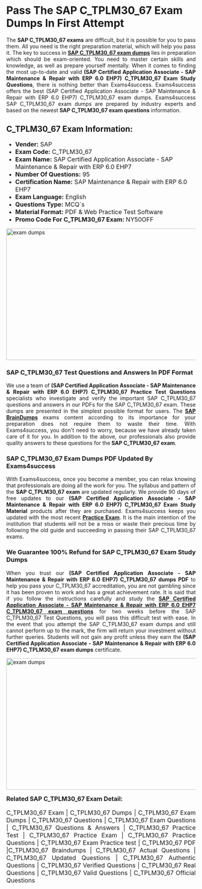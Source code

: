 <h1><strong><strong>Pass The SAP C_TPLM30_67 Exam Dumps In First Attempt</strong></strong></h1> <p style="text-align:justify">The <strong>SAP C_TPLM30_67 exams</strong> are difficult, but it is possible for you to pass them. All you need is the right preparation material, which will help you pass it. The key to success in <a href="https://www.exams4success.com/sap/c_tplm30_67-pdf-exam-dumps"><strong>SAP C_TPLM30_67 exam dumps</strong></a> lies in preparation which should be exam-oriented. You need to master certain skills and knowledge, as well as prepare yourself mentally. When it comes to finding the most up-to-date and valid <strong>(SAP Certified Application Associate - SAP Maintenance & Repair with ERP 6.0 EHP7) C_TPLM30_67 Exam Study Questions</strong>, there is nothing better than Exams4success. Exams4success offers the best (SAP Certified Application Associate - SAP Maintenance & Repair with ERP 6.0 EHP7) C_TPLM30_67 exam dumps. Exams4success SAP C_TPLM30_67 exam dumps are prepared by industry experts and based on the newest <strong>SAP C_TPLM30_67 exam questions</strong> information.</p> <h2><strong><strong>C_TPLM30_67 Exam Information:</strong></strong></h2> <ul> <li><span style="font-size:16px"><strong>Vender:</strong> SAP</span></li> <li><span style="font-size:16px"><strong>Exam Code:</strong> C_TPLM30_67</span></li> <li><span style="font-size:16px"><strong>Exam Name:</strong> SAP Certified Application Associate - SAP Maintenance & Repair with ERP 6.0 EHP7</span></li> <li><span style="font-size:16px"><strong>Number Of Questions:</strong> 95</span></li> <li><span style="font-size:16px"><strong>Certification Name:</strong> SAP Maintenance & Repair with ERP 6.0 EHP7</span></li> <li><span style="font-size:16px"><strong>Exam Language:</strong> English</span></li> <li><span style="font-size:16px"><strong>Questions Type:</strong> MCQ`s</span></li> <li><span style="font-size:16px"><strong>Material Format:</strong> PDF & Web Practice Test Software</span></li> <li><span style="font-size:16px"><strong>Promo Code For C_TPLM30_67 Exam: </strong>NY50OFF</span></li> </ul> <p><a href="https://www.exams4success.com/sap/c_tplm30_67-pdf-exam-dumps" rel="no-follow"><img alt="exam dumps" src="https://www.certcollections.com/uploads/content/infrist1.png" style="height:350px; width:750px" /></a></p> <h3><strong>SAP C_TPLM30_67 Test Questions and Answers In PDF Format</strong></h3> <p style="text-align:justify">We use a team of <strong>(SAP Certified Application Associate - SAP Maintenance & Repair with ERP 6.0 EHP7) C_TPLM30_67 Practice Test Questions</strong> specialists who investigate and verify the important SAP C_TPLM30_67 questions and answers in our PDFs for the SAP C_TPLM30_67 exam. These dumps are presented in the simplest possible format for users. The <a href="https://www.exams4success.com/sap-exam-dumps"><strong>SAP BrainDumps</strong></a> exams content according to its importance for your preparation does not require them to waste their time. With Exams4success, you don't need to worry, because we have already taken care of it for you. In addition to the above, our professionals also provide quality answers to these questions for the<strong> SAP C_TPLM30_67 exam</strong>.</p> <h3><strong> SAP C_TPLM30_67 Exam Dumps PDF Updated By Exams4success</strong></h3> <p style="text-align:justify">With Exams4success, once you become a member, you can relax knowing that professionals are doing all the work for you. The syllabus and pattern of the <strong>SAP C_TPLM30_67 exam </strong>are updated regularly. We provide 90 days of free updates to our <strong>(SAP Certified Application Associate - SAP Maintenance & Repair with ERP 6.0 EHP7) C_TPLM30_67 Exam Study Material</strong> products after they are purchased. Exams4success keeps you updated with the most recent <a href="https://www.exams4success.com/"><strong>Practice Exam</strong></a>. It is the main intention of the institution that students will not be a miss or waste their precious time by following the old guide and succeeding in passing their SAP C_TPLM30_67 exams.</p> <h3 style="text-align:justify"><strong>We Guarantee 100% Refund for SAP C_TPLM30_67 Exam Study Dumps</strong></h3> <p style="text-align:justify">When you trust our <strong>(SAP Certified Application Associate - SAP Maintenance & Repair with ERP 6.0 EHP7) C_TPLM30_67 dumps PDF</strong> to help you pass your C_TPLM30_67 accreditation, you are not gambling since it has been proven to work and has a great achievement rate. It is said that if you follow the instructions carefully and study the <a href="https://www.exams4success.com/sap/c_tplm30_67-pdf-exam-dumps"><strong>SAP Certified Application Associate - SAP Maintenance & Repair with ERP 6.0 EHP7 C_TPLM30_67 exam questions</strong></a> for two weeks before the SAP C_TPLM30_67 Test Questions, you will pass this difficult test with ease. In the event that you attempt the SAP C_TPLM30_67 exam dumps and still cannot perform up to the mark, the firm will return your investment without further queries. Students will not gain any profit unless they earn the <strong>(SAP Certified Application Associate - SAP Maintenance & Repair with ERP 6.0 EHP7) C_TPLM30_67 exam dumps</strong> certificate.</p> <p style="text-align:justify"><a href="https://www.exams4success.com/sap/c_tplm30_67-pdf-exam-dumps" rel="no-follow"><img alt="exam dumps" src="https://www.certcollections.com/uploads/content/free_demo1.png" style="height:350px; width:750px" /></a></p> <p style="text-align:justify"><span style="font-size:16px"><strong>Related SAP C_TPLM30_67 Exam Detail:</strong></span><br /> <br /> <span style="font-size:16px">C_TPLM30_67 Exam | C_TPLM30_67 Dumps | C_TPLM30_67 Exam Dumps | C_TPLM30_67 Questions | C_TPLM30_67 Exam Questions | C_TPLM30_67 Questions & Answers | C_TPLM30_67 Practice Test | C_TPLM30_67 Practice Exam | C_TPLM30_67 Practice Questions | C_TPLM30_67 Exam Practice test | C_TPLM30_67 PDF |C_TPLM30_67 Braindumps | C_TPLM30_67 Actual Questions | C_TPLM30_67 Updated Questions | C_TPLM30_67 Authentic Questions | C_TPLM30_67 Verified Questions | C_TPLM30_67 Real Questions | C_TPLM30_67 Valid Questions | C_TPLM30_67 Official Questions</span></p>
